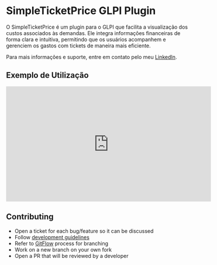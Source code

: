 # SimpleTicketPrice GLPI Plugin

O SimpleTicketPrice é um plugin para o GLPI que facilita a visualização dos custos associados às demandas. Ele integra informações financeiras de forma clara e intuitiva, permitindo que os usuários acompanhem e gerenciem os gastos com tickets de maneira mais eficiente.

Para mais informações e suporte, entre em contato pelo meu [LinkedIn](https://www.linkedin.com/in/samuel-vitor-lopes/).

## Exemplo de Utilização

<iframe width="560" height="315" src="https://www.youtube.com/embed/3nRT5slFzts" title="Exemplo de utilização do SimpleTicketPrice" frameborder="0" allow="accelerometer; autoplay; clipboard-write; encrypted-media; gyroscope; picture-in-picture" allowfullscreen></iframe>

## Contributing

* Open a ticket for each bug/feature so it can be discussed
* Follow [development guidelines](http://glpi-developer-documentation.readthedocs.io/en/latest/plugins/index.html)
* Refer to [GitFlow](http://git-flow.readthedocs.io/) process for branching
* Work on a new branch on your own fork
* Open a PR that will be reviewed by a developer

